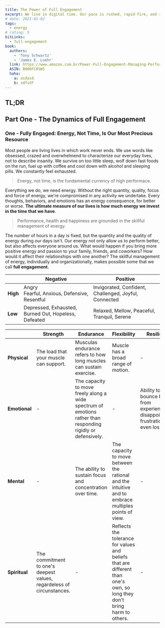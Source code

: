 ```yaml
---
title: The Power of Full Engagement
excerpt: We live in digital time. Our pace is rushed, rapid-fire, and relentless. Facing crushing workloads, we try to cram as much as possible into every day. We're wired up, but we're melting down. Time management is no longer a viable solution. As bestselling authors Jim Loehr and Tony Schwartz demonstrate in this groundbreaking book, managing energy, not time, is the key to enduring high performance as well as to health, happiness, and life balance. The Power of Full Engagement is a highly practical, scientifically based approach to managing your energy more skillfully both on and off the job by laying out the key training principles and provides a powerful, step-by-step program
# date: 2021-01-02
tags:
  - energy
# rating: 5
bitLinks:
  - full-engagement
book:
  authors:
    - 'Tony Schwartz'
    - 'James E. Loehr'
  link: https://www.amazon.com.br/Power-Full-Engagement-Managing-Performance-ebook/dp/B000FC0SWS/
  ASIN: B000FC0SWS
  haha:
    a: asdasd
    b: sdfsdf
---
```


## TL;DR

## Part One - The Dynamics of Full Engagement

### One - Fully Engaged: Energy, Not Time, Is Our Most Precious Resource

Most people are living lives in which work never ends. We use words like obsessed, crazed and overwhelmend to characterize our everyday lives, not to describe insanity. We survive on too little sleep, wolf down fast foods on the run, fuel up with coffee and cool down with alcohol and sleeping pills. We constantly feel exhausted.

> Energy, not time, is the fundamental currency of high performace.

Everything we do, we need energy. Without the right quantity, quality, focus and force of energy, we're compromised in any activity we undertake. Every thoughts, behaviors, and emotions has an energy consequence, for better or worse. **The ultimate measure of our lives is how much energy we invest in the time that we have**.

> Performance, health and happiness are grounded in the skillful management of energy.

The number of hours in a day is fixed, but the quantity and the quality of energy during our days isn't. Our energy not only allow us to perform better, but also affects everyone around us. What would happen if you bring more positive energy and passion to your family, friends, and coworkers? How would it affect their relationships with one another? The skillful management of energy, individually and organizationally, makes possible some that we call **full engagement.**

|          | Negative                                             | Positive                                              |
| -------- | ---------------------------------------------------- | ----------------------------------------------------- |
| **High** | Angry <br> Fearful, Anxious, Defensive, Resentful    | Invigorated, Confident, Challenged, Joyful, Connected |
| **Low**  | Depressed, Exhausted, Burned Out, Hopeless, Defeated | Relaxed, Mellow, Peaceful, Tranquil, Serene           |

|               | Strength                                                              | Endurance                                                                                                    | Flexibility                                                                                                               | Resilience                                                                            |
| ------------- | --------------------------------------------------------------------- | ------------------------------------------------------------------------------------------------------------ | ------------------------------------------------------------------------------------------------------------------------- | ------------------------------------------------------------------------------------- |
| **Physical**  | The load that your muscle can support.                                | Musculas endurance refers to how long muscles can sustain exercise.                                          | Muscle has a broad range of motion.                                                                                       | -                                                                                     |
| **Emotional** | -                                                                     | The capacity to move freely along a wide spectrum of emotions rather than responding rigidly or defensively. | -                                                                                                                         | Ability to bounce back from experiences of disappointment, frustration and even loss. |
| **Mental**    | -                                                                     | The ability to sustain focus and concentration over time.                                                    | The capacity to move between the rational and the intuitive and to embrace multiples points of view.                      | -                                                                                     |
| **Spiritual** | The commitment to one's deepest values, regardeless of circunstances. | -                                                                                                            | Reflects the tolerance for values and beliefs that are different than one's own, so long they don't bring harm to others. | -                                                                                     |
